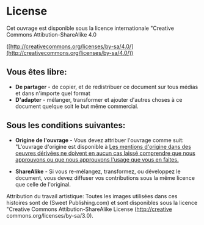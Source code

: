 # License

Cet ouvrage est disponible sous la licence internationale "Creative Commons Attibution-ShareAlike 4.0

([http://creativecommons.org/licenses/by-sa/4.0/](http://creativecommons.org/licenses/by-sa/4.0/))

## Vous êtes libre:

  * **De partager** - de copier, et de redistribuer ce document sur tous médias et dans n'importe quel format
  * **D'adapter** - mélanger, transformer et ajouter d'autres choses à ce document quelque soit le but même commercial.

## Sous les conditions suivantes:

  * **Origine de l'ouvrage** - Vous devez attribuer l'ouvrage comme suit: "L'ouvrage d'origine est disponible à [Les mentions d'origine dans des oeuvres dérivées ne doivent en aucun cas laissé comprendre que nous approuvons ou que nous approuvons l'usage que vous en faites. ](http://openbiblestories.com.)

  * **ShareAlike** - Si vous re-mélangez, transformez, ou développez le document, vous devez diffuser vos contributions sous la même licence que celle de l'original.

Attribution du travail artistique: Toutes les images utilisées dans ces histoires sont de (Sweet Publishing.com) et sont disponibles sous la licence "Creative Commons Attibution-ShareAlike License ([http://creative](http://creative) commons.org/licenses/by-sa/3.0).
